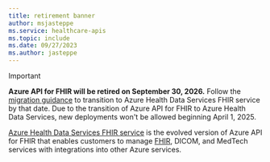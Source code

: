 ```yaml
---
title: retirement banner
author: msjasteppe
ms.service: healthcare-apis
ms.topic: include
ms.date: 09/27/2023
ms.author: jasteppe
---
```


> [!IMPORTANT]
> **Azure API for FHIR will be retired on September 30, 2026.** Follow the [migration guidance](../fhir/migration-strategies.md) to transition to Azure Health Data Services FHIR service by that date. Due to the transition of Azure API for FHIR to Azure Health Data Services, new deployments won't be allowed beginning April 1, 2025. 

[Azure Health Data Services FHIR service](../healthcare-apis-overview.md) is the evolved version of Azure API for FHIR that enables customers to manage [FHIR](../fhir/overview.md), DICOM, and MedTech services with integrations into other Azure services.
 
